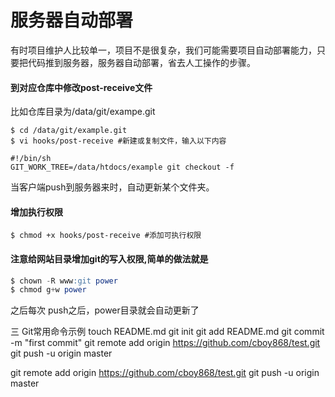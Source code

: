 # 服务器自动部署


有时项目维护人比较单一，项目不是很复杂，我们可能需要项目自动部署能力，只要把代码推到服务器，服务器自动部署，省去人工操作的步骤。


#### 到对应仓库中修改post-receive文件
比如仓库目录为/data/git/exampe.git

```
$ cd /data/git/example.git
$ vi hooks/post-receive #新建或复制文件，输入以下内容

#!/bin/sh
GIT_WORK_TREE=/data/htdocs/example git checkout -f
```
当客户端push到服务器来时，自动更新某个文件夹。

#### 增加执行权限
```
$ chmod +x hooks/post-receive #添加可执行权限
```

#### 注意给网站目录增加git的写入权限,简单的做法就是
```sql
$ chown -R www:git power
$ chmod g+w power
```


之后每次 push之后，power目录就会自动更新了


三 Git常用命令示例
touch README.md
git init
git add README.md
git commit -m "first commit"
git remote add origin https://github.com/cboy868/test.git
git push -u origin master




git remote add origin https://github.com/cboy868/test.git
git push -u origin master